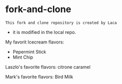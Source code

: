 # fork-and-clone

```
This fork and clone repository is created by Laca
```

* it is modified in the local repo. 


My favorit Icecream flavors:
- Pepermint Stick
- Mint Chip

Laszlo's favorite flavors:
citrone
caramel

Mark's favorite flavors:
Bird Milk 
